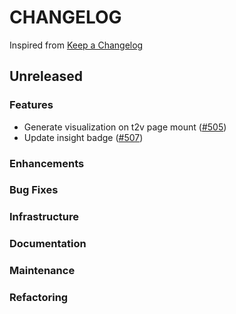 # CHANGELOG

Inspired from [Keep a Changelog](https://keepachangelog.com/en/1.0.0/)

## Unreleased

### Features

- Generate visualization on t2v page mount ([#505](https://github.com/opensearch-project/dashboards-assistant/pull/505))
- Update insight badge ([#507](https://github.com/opensearch-project/dashboards-assistant/pull/507))

### Enhancements

### Bug Fixes

### Infrastructure

### Documentation

### Maintenance

### Refactoring
